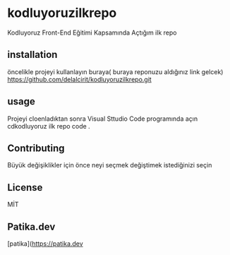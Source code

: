 # kodluyoruzilkrepo
Kodluyoruz Front-End Eğitimi Kapsamında Açtığım ilk repo
## installation
öncelikle projeyi kullanlayın buraya( buraya reponuzu aldığınız link gelcek)
https://github.com/delalcirit/kodluyoruzilkrepo.git
## usage 
Projeyi cloenladıktan sonra Visual Sttudio Code programında açın
cdkodluyoruz ilk repo
code .
## Contributing
Büyük değişiklikler için önce neyi seçmek değiştimek istediğinizi seçin
## License
MİT
## Patika.dev
[patika](https://patika.dev
